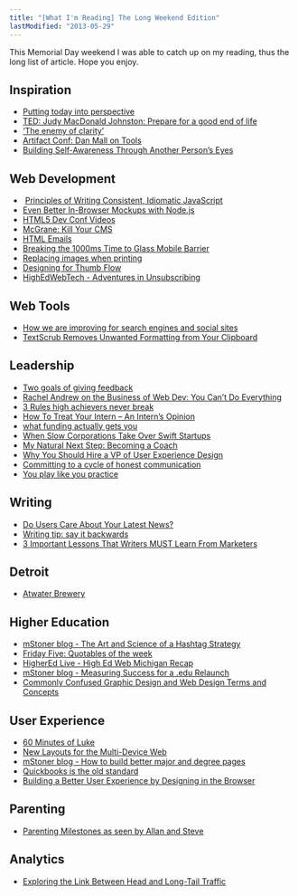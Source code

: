 ```yaml
---
title: "[What I'm Reading] The Long Weekend Edition"
lastModified: "2013-05-29"
---
```


This Memorial Day weekend I was able to catch up on my reading, thus the long list of article. Hope you enjoy.

## Inspiration

- [Putting today into perspective](http://flowingdata.com/2013/05/09/putting-today-into-perspective/ "Putting today into perspective")
- [TED: Judy MacDonald Johnston: Prepare for a good end of life](http://www.ted.com/talks/judy_macdonald_johnston_prepare_for_a_good_end_of_life.html "TED: Judy MacDonald Johnston: Prepare for a good end of life - Judy MacDonald Johnston")
- [‘The enemy of clarity’](http://andrewcareaga.wordpress.com/2013/05/13/the-enemy-of-clarity/ "‘The enemy of clarity’")
- [Artifact Conf: Dan Mall on Tools](http://notsocommonplace.com/2013/05/13/artifact-conf-dan-mall-on-tools/ "Artifact Conf: Dan Mall on Tools")
- [Building Self-Awareness Through Another Person’s Eyes](http://whitneyhess.com/blog/2013/04/16/building-self-awareness-through-another-persons-eyes/&utm_medium=feed&utm_campaign=Feed%3A+whitneyhess+(Pleasure+%26+Pain) "Building Self-Awareness Through Another Person’s Eyes")

## Web Development

-  [Principles of Writing Consistent, Idiomatic JavaScript](https://github.com/rwldrn/idiomatic.js/ "Principles of Writing Consistent, Idiomatic JavaScript")
- [Even Better In-Browser Mockups with Node.js](http://alistapart.com/article/even-better-in-browser-mockups-with-node.js "Even Better In-Browser Mockups with Node.js")
- [HTML5 Dev Conf Videos](http://open.blogs.nytimes.com/2013/05/01/html5-dev-conf-videos/ "HTML5 Dev Conf Videos")
- [McGrane: Kill Your CMS](http://www.zeldman.com/2013/05/03/mcgrane-kill-your-cms/ "McGrane: Kill Your CMS")
- [HTML Emails](http://blog.entp.com/post/49861792303/html-emails "HTML Emails")
- [Breaking the 1000ms Time to Glass Mobile Barrier](http://alistapart.com/blog/post/breaking-the-1000ms-time-to-glass-mobile-barrier "Breaking the 1000ms Time to Glass Mobile Barrier")
- [Replacing images when printing](http://www.456bereastreet.com/archive/201305/replacing_images_when_printing/ "Replacing images when printing")
- [Designing for Thumb Flow](http://www.lukew.com/ff/entry.asp?1734&utm_source=feedly&utm_medium=feed&utm_campaign=Feed%3A+FunctioningForm+(LukeW+Ideation+%2B+Design) "Designing for Thumb Flow")
- [HighEdWebTech - Adventures in Unsubscribing](http://highedwebtech.com/2013/05/28/adventures-in-unsubscribing/&utm_medium=feed&utm_campaign=Feed%3A+bloghighed+(Blog+High+Ed) "HighEdWebTech - Adventures in Unsubscribing")

## Web Tools

- [How we are improving for search engines and social sites](https://lessaccounting.com/blog/how-we-are-improving-for-search-engines-and-social-sites/&utm_medium=feed&utm_campaign=Feed%3A+LessEverything+(less+everything) "How we are improving for search engines and social sites")
- [TextScrub Removes Unwanted Formatting from Your Clipboard](http://lifehacker.com/5994413/textscrub-removes-unwanted-formatting-from-your-clipboard "TextScrub Removes Unwanted Formatting from Your Clipboard")

## Leadership

- [Two goals of giving feedback](http://bokardo.com/archives/two-goals-of-giving-feedback/ "Two goals of giving feedback")
- [Rachel Andrew on the Business of Web Dev: You Can’t Do Everything](http://alistapart.com/column/you-cant-do-everything "Rachel Andrew on the Business of Web Dev: You Can’t Do Everything")
- [3 Rules high achievers never break](http://blog.penelopetrunk.com/2013/05/28/three-rules-high-achievers-never-break/&utm_medium=feed&utm_campaign=Feed%3A+BrazenCareerist+(Penelope+Trunk) "3 Rules high achievers never break")
- [How To Treat Your Intern – An Intern’s Opinion](http://link.highedweb.org/2013/05/how-to-treat-your-intern/ "How To Treat Your Intern – An Intern’s Opinion")
- [what funding actually gets you](https://lessaccounting.com/blog/what-funding-actually-gets-you/&utm_medium=feed&utm_campaign=Feed%3A+LessEverything+(less+everything) "what funding actually gets you")
- [When Slow Corporations Take Over Swift Startups](http://seo2.0.onreact.com/when-slow-corporations-take-over-swift-startups "When Slow Corporations Take Over Swift Startups")
- [My Natural Next Step: Becoming a Coach](http://whitneyhess.com/blog/2013/05/01/my-natural-next-step-becoming-a-coach/&utm_medium=feed&utm_campaign=Feed%3A+whitneyhess+(Pleasure+%26+Pain) "My Natural Next Step: Becoming a Coach")
- [Why You Should Hire a VP of User Experience Design](http://uxmag.com/articles/why-you-should-hire-a-vp-of-user-experience-design&utm_medium=feed&utm_campaign=Feed%3A+UXM+(UX+Magazine) "Why You Should Hire a VP of User Experience Design")
- [Committing to a cycle of honest communication](http://sethgodin.typepad.com/seths_blog/2013/04/committing-to-a-cycle-of-honest-communication.html&utm_medium=feed&utm_campaign=Feed%3A+typepad%2Fsethsmainblog+(Seth's+Blog) "Committing to a cycle of honest communication")
- [You play like you practice](http://37signals.com/svn/posts/3504-you-play-like-you-practice "You play like you practice")

## Writing

- [Do Users Care About Your Latest News?](http://boagworld.com/content-strategy/website-news/ "Do Users Care About Your Latest News?")
- [Writing tip: say it backwards](http://sethgodin.typepad.com/seths_blog/2013/05/writing-tip-say-it-backwards.html&utm_medium=feed&utm_campaign=Feed%3A+typepad%2Fsethsmainblog+(Seth's+Blog) "Writing tip: say it backwards")
- [3 Important Lessons That Writers MUST Learn From Marketers](http://writetodone.com/2013/05/06/3-important-lessons-that-writers-must-learn-from-marketers/ "3 Important Lessons That Writers MUST Learn From Marketers")

## Detroit

- [Atwater Brewery](http://www.thedieline.com/blog/2013/5/13/atwater-brewery.html "Atwater Brewery")

## Higher Education

- [mStoner blog - The Art and Science of a Hashtag Strategy](http://www.mstoner.com/blog/content-and-writing/the-art-and-science-of-a-hashtag-strategy/ "mStoner blog - The Art and Science of a Hashtag Strategy")
- [Friday Five: Quotables of the week](http://andrewcareaga.wordpress.com/2013/05/10/friday-five-quotables-of-the-week-on-change-shoes-reach-online-education-and-college-essays/ "Friday Five: Quotables of the week")
- [HigherEd Live - High Ed Web Michigan Recap](http://higheredlive.com/higher-ed-live-high-ed-web-michigan-recap/&utm_medium=feed&utm_campaign=Feed%3A+bloghighed+(Blog+High+Ed) "HigherEd Live - Higher Ed Live ? High Ed Web Michigan Recap")
- [mStoner blog - Measuring Success for a .edu Relaunch](http://www.mstoner.com/blog/strategy/defining-measurable-success/ "mStoner blog - Measuring Success for a .edu Relaunch")
- [Commonly Confused Graphic Design and Web Design Terms and Concepts](http://blogs.umflint.edu/universityrelations/2013/04/11/commonly-confused-graphic-design-and-web-design-terms-and-concepts/ "Commonly Confused Graphic Design and Web Design Terms and Concepts")

## User Experience

- [60 Minutes of Luke](http://www.zeldman.com/2013/05/03/60-minutes-of-luke/ "60 Minutes of Luke")
- [New Layouts for the Multi-Device Web](http://www.lukew.com/ff/entry.asp?1721&utm_source=feedly&utm_medium=feed&utm_campaign=Feed%3A+FunctioningForm+(LukeW+Ideation+%2B+Design) "New Layouts for the Multi-Device Web")
- [mStoner blog - How to build better major and degree pages](http://www.mstoner.com/blog/content-and-writing/better-major-and-degree-pages/ "mStoner blog - How to build better major and degree pages")
- [Quickbooks is the old standard](https://lessaccounting.com/blog/quickbooks-errors/&utm_medium=feed&utm_campaign=Feed%3A+LessEverything+(less+everything) "Quickbooks is the old standard")
- [Building a Better User Experience by Designing in the Browser](http://uxmag.com/articles/building-a-better-user-experience-by-designing-in-the-browser&utm_medium=feed&utm_campaign=Feed%3A+UXM+(UX+Magazine) "Building a Better User Experience by Designing in the Browser")

## Parenting

- [Parenting Milestones as seen by Allan and Steve](https://lessaccounting.com/blog/parenting-milestones-as-seen-by-allan-and-steve/&utm_medium=feed&utm_campaign=Feed%3A+LessEverything+(less+everything) "Parenting Milestones as seen by Allan and Steve")

## Analytics

- [Exploring the Link Between Head and Long-Tail Traffic](http://www.webdesignfromscratch.com/seo/exploring-the-link-between-head-and-long-tail-traffic/ "Exploring the Link Between Head and Long-Tail Traffic")
